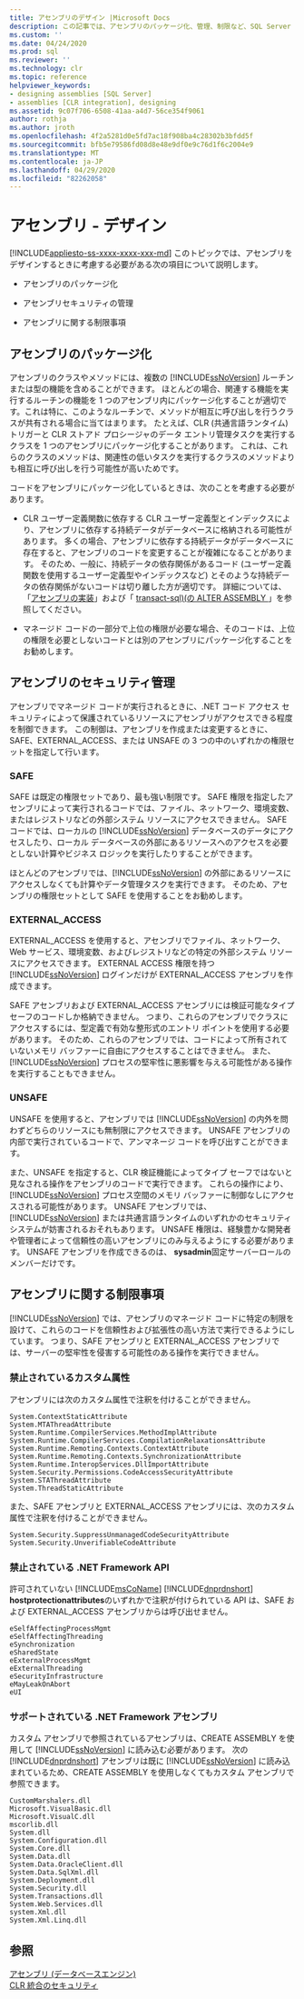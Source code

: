 ```yaml
---
title: アセンブリのデザイン |Microsoft Docs
description: この記事では、アセンブリのパッケージ化、管理、制限など、SQL Server でホストするアセンブリを設計するときに考慮する必要がある要素について説明します。
ms.custom: ''
ms.date: 04/24/2020
ms.prod: sql
ms.reviewer: ''
ms.technology: clr
ms.topic: reference
helpviewer_keywords:
- designing assemblies [SQL Server]
- assemblies [CLR integration], designing
ms.assetid: 9c07f706-6508-41aa-a4d7-56ce354f9061
author: rothja
ms.author: jroth
ms.openlocfilehash: 4f2a5281d0e5fd7ac18f908ba4c28302b3bfdd5f
ms.sourcegitcommit: bfb5e79586fd08d8e48e9df0e9c76d1f6c2004e9
ms.translationtype: MT
ms.contentlocale: ja-JP
ms.lasthandoff: 04/29/2020
ms.locfileid: "82262058"
---
```

# <a name="assemblies---designing"></a>アセンブリ - デザイン
[!INCLUDE[appliesto-ss-xxxx-xxxx-xxx-md](../../includes/appliesto-ss-xxxx-xxxx-xxx-md.md)]
  このトピックでは、アセンブリをデザインするときに考慮する必要がある次の項目について説明します。  
  
-   アセンブリのパッケージ化  
  
-   アセンブリセキュリティの管理  
  
-   アセンブリに関する制限事項  
  
## <a name="packaging-assemblies"></a>アセンブリのパッケージ化  
 アセンブリのクラスやメソッドには、複数の [!INCLUDE[ssNoVersion](../../includes/ssnoversion-md.md)] ルーチンまたは型の機能を含めることができます。 ほとんどの場合、関連する機能を実行するルーチンの機能を 1 つのアセンブリ内にパッケージ化することが適切です。これは特に、このようなルーチンで、メソッドが相互に呼び出しを行うクラスが共有される場合に当てはまります。 たとえば、CLR (共通言語ランタイム) トリガーと CLR ストアド プロシージャのデータ エントリ管理タスクを実行するクラスを 1 つのアセンブリにパッケージ化することがあります。 これは、これらのクラスのメソッドは、関連性の低いタスクを実行するクラスのメソッドよりも相互に呼び出しを行う可能性が高いためです。  
  
 コードをアセンブリにパッケージ化しているときは、次のことを考慮する必要があります。  
  
-   CLR ユーザー定義関数に依存する CLR ユーザー定義型とインデックスにより、アセンブリに依存する持続データがデータベースに格納される可能性があります。 多くの場合、アセンブリに依存する持続データがデータベースに存在すると、アセンブリのコードを変更することが複雑になることがあります。 そのため、一般に、持続データの依存関係があるコード (ユーザー定義関数を使用するユーザー定義型やインデックスなど) とそのような持続データの依存関係がないコードは切り離した方が適切です。 詳細については、「[アセンブリの実装](../../relational-databases/clr-integration/assemblies-implementing.md)」および「 [transact-sql&#41;&#40;の ALTER ASSEMBLY ](../../t-sql/statements/alter-assembly-transact-sql.md)」を参照してください。  
  
-   マネージド コードの一部分で上位の権限が必要な場合、そのコードは、上位の権限を必要としないコードとは別のアセンブリにパッケージ化することをお勧めします。  
  
## <a name="managing-assembly-security"></a>アセンブリのセキュリティ管理  
 アセンブリでマネージド コードが実行されるときに、.NET コード アクセス セキュリティによって保護されているリソースにアセンブリがアクセスできる程度を制御できます。 この制御は、アセンブリを作成または変更するときに、SAFE、EXTERNAL_ACCESS、または UNSAFE の 3 つの中のいずれかの権限セットを指定して行います。  
  
### <a name="safe"></a>SAFE  
 SAFE は既定の権限セットであり、最も強い制限です。 SAFE 権限を指定したアセンブリによって実行されるコードでは、ファイル、ネットワーク、環境変数、またはレジストリなどの外部システム リソースにアクセスできません。 SAFE コードでは、ローカルの [!INCLUDE[ssNoVersion](../../includes/ssnoversion-md.md)] データベースのデータにアクセスしたり、ローカル データベースの外部にあるリソースへのアクセスを必要としない計算やビジネス ロジックを実行したりすることができます。  
  
 ほとんどのアセンブリでは、[!INCLUDE[ssNoVersion](../../includes/ssnoversion-md.md)] の外部にあるリソースにアクセスしなくても計算やデータ管理タスクを実行できます。 そのため、アセンブリの権限セットとして SAFE を使用することをお勧めします。  
  
### <a name="external_access"></a>EXTERNAL_ACCESS  
 EXTERNAL_ACCESS を使用すると、アセンブリでファイル、ネットワーク、Web サービス、環境変数、およびレジストリなどの特定の外部システム リソースにアクセスできます。 EXTERNAL ACCESS 権限を持つ [!INCLUDE[ssNoVersion](../../includes/ssnoversion-md.md)] ログインだけが EXTERNAL_ACCESS アセンブリを作成できます。  
  
 SAFE アセンブリおよび EXTERNAL_ACCESS アセンブリには検証可能なタイプ セーフのコードしか格納できません。 つまり、これらのアセンブリでクラスにアクセスするには、型定義で有効な整形式のエントリ ポイントを使用する必要があります。 そのため、これらのアセンブリでは、コードによって所有されていないメモリ バッファーに自由にアクセスすることはできません。 また、[!INCLUDE[ssNoVersion](../../includes/ssnoversion-md.md)] プロセスの堅牢性に悪影響を与える可能性がある操作を実行することもできません。  
  
### <a name="unsafe"></a>UNSAFE  
 UNSAFE を使用すると、アセンブリでは [!INCLUDE[ssNoVersion](../../includes/ssnoversion-md.md)] の内外を問わずどちらのリソースにも無制限にアクセスできます。 UNSAFE アセンブリの内部で実行されているコードで、アンマネージ コードを呼び出すことができます。  
  
 また、UNSAFE を指定すると、CLR 検証機能によってタイプ セーフではないと見なされる操作をアセンブリのコードで実行できます。 これらの操作により、[!INCLUDE[ssNoVersion](../../includes/ssnoversion-md.md)] プロセス空間のメモリ バッファーに制御なしにアクセスされる可能性があります。 UNSAFE アセンブリでは、[!INCLUDE[ssNoVersion](../../includes/ssnoversion-md.md)] または共通言語ランタイムのいずれかのセキュリティ システムが妨害されるおそれもあります。 UNSAFE 権限は、経験豊かな開発者や管理者によって信頼性の高いアセンブリにのみ与えるようにする必要があります。 UNSAFE アセンブリを作成できるのは、 **sysadmin**固定サーバーロールのメンバーだけです。  
  
## <a name="restrictions-on-assemblies"></a>アセンブリに関する制限事項  
 [!INCLUDE[ssNoVersion](../../includes/ssnoversion-md.md)] では、アセンブリのマネージド コードに特定の制限を設けて、これらのコードを信頼性および拡張性の高い方法で実行できるようにしています。 つまり、SAFE アセンブリと EXTERNAL_ACCESS アセンブリでは、サーバーの堅牢性を侵害する可能性のある操作を実行できません。  
  
### <a name="disallowed-custom-attributes"></a>禁止されているカスタム属性  
 アセンブリには次のカスタム属性で注釈を付けることができません。  
  
```  
System.ContextStaticAttribute  
System.MTAThreadAttribute  
System.Runtime.CompilerServices.MethodImplAttribute  
System.Runtime.CompilerServices.CompilationRelaxationsAttribute  
System.Runtime.Remoting.Contexts.ContextAttribute  
System.Runtime.Remoting.Contexts.SynchronizationAttribute  
System.Runtime.InteropServices.DllImportAttribute   
System.Security.Permissions.CodeAccessSecurityAttribute  
System.STAThreadAttribute  
System.ThreadStaticAttribute  
```  
  
 また、SAFE アセンブリと EXTERNAL_ACCESS アセンブリには、次のカスタム属性で注釈を付けることができません。  
  
```  
System.Security.SuppressUnmanagedCodeSecurityAttribute  
System.Security.UnverifiableCodeAttribute  
```  
  
### <a name="disallowed-net-framework-apis"></a>禁止されている .NET Framework API  
 許可されていない [!INCLUDE[msCoName](../../includes/msconame-md.md)] [!INCLUDE[dnprdnshort](../../includes/dnprdnshort-md.md)] **hostprotectionattributes**のいずれかで注釈が付けられている API は、SAFE および EXTERNAL_ACCESS アセンブリからは呼び出せません。  
  
```  
eSelfAffectingProcessMgmt  
eSelfAffectingThreading  
eSynchronization  
eSharedState   
eExternalProcessMgmt  
eExternalThreading  
eSecurityInfrastructure  
eMayLeakOnAbort  
eUI  
```  
  
### <a name="supported-net-framework-assemblies"></a>サポートされている .NET Framework アセンブリ  
 カスタム アセンブリで参照されているアセンブリは、CREATE ASSEMBLY を使用して [!INCLUDE[ssNoVersion](../../includes/ssnoversion-md.md)] に読み込む必要があります。 次の [!INCLUDE[dnprdnshort](../../includes/dnprdnshort-md.md)] アセンブリは既に [!INCLUDE[ssNoVersion](../../includes/ssnoversion-md.md)] に読み込まれているため、CREATE ASSEMBLY を使用しなくてもカスタム アセンブリで参照できます。  
  
```  
CustomMarshalers.dll  
Microsoft.VisualBasic.dll  
Microsoft.VisualC.dll  
mscorlib.dll  
System.dll  
System.Configuration.dll  
System.Core.dll  
System.Data.dll  
System.Data.OracleClient.dll  
System.Data.SqlXml.dll  
System.Deployment.dll  
System.Security.dll  
System.Transactions.dll  
System.Web.Services.dll  
system.Xml.dll  
System.Xml.Linq.dll  
```  
  
## <a name="see-also"></a>参照  
 [アセンブリ &#40;データベースエンジン&#41;](../../relational-databases/clr-integration/assemblies-database-engine.md)   
 [CLR 統合のセキュリティ](../../relational-databases/clr-integration/security/clr-integration-security.md)  
  
  
